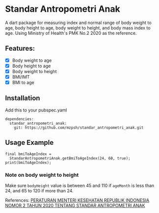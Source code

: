 # Standar Antropometri Anak
A dart package for measuring index and normal range of body weight to age, body height to age, body weight to height, and body mass index to age. Using Ministry of Health's PMK No.2 2020 as the reference.

## Features:
- [x] Body weight to age
- [x] Body height to age
- [x] Body weight to height
- [x] BMI/IMT 
- [x] BMI to age

## Installation
Add this to your pubspec.yaml
```
dependencies:
  standar_antropometri_anak:
    git: https://github.com/mzpsh/standar_antropometri_anak.git
```
## Usage Example
```
final bmiToAgeIndex = 
  StandarAntropometriAnak.getBmiToAgeIndex(24, 60, true);
print(bmiToAgeIndex);
```
### Note on body weight to height
Make sure `bodyHeight` value is between 45 and 110 if `ageMonth` is less than 24, and 65 to 120 if more than 24. 

References:
[PERATURAN MENTERI KESEHATAN REPUBLIK INDONESIA NOMOR 2 TAHUN 2020 TENTANG STANDAR ANTROPOMETRI ANAK](http://hukor.kemkes.go.id/uploads/produk_hukum/PMK_No__2_Th_2020_ttg_Standar_Antropometri_Anak.pdf)
